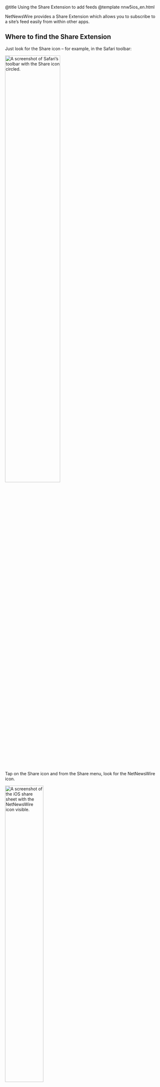 @title Using the Share Extension to add feeds
@template nnw5ios_en.html

NetNewsWire provides a Share Extension which allows you to subscribe to a site’s feed easily from within other apps.


Where to find the Share Extension
---------------------------------

Just look for the Share icon – for example, in the Safari toolbar:

<img src="../../../images/ios-en-safari_share_menu_icon.png"
     alt="A screenshot of Safari’s toolbar with the Share icon circled."
     class="centeredImage"
     style="width: 60%;" />

Tap on the Share icon and from the Share menu, look for the NetNewsWire icon.

<img src="../../../images/ios-en-system_share_menu.png"
     alt="A screenshot of the iOS share sheet with the NetNewsWire icon visible."
     class="centeredImage"
     style="width: 50%;" />
     
<span class="badge-warning-small">Note</span> You may need to scroll across the app list and tap **More** to find it.


Tap on the NetNewsWire icon. In the resulting screen you have the opportunity to rename the feed and choose the folder where it will be saved. If you’ve got more than one account, each is represented as a folder, in addition to any folders within an account.

<img src="../../../images/ios-en-system_share_menu_add.png"
     alt="A screenshot of the add feed dialog in the iOS share sheet."
     class="centeredImage"
     style="width: 50%;" />

When everything is set, tap **Add Feed**.

NetNewsWire will then look at the web page, locate its feed address and add it to your subscription list. The next time you open NetNewsWire, your new feed will be there.



### If the Share Extension isn’t able to locate a feed

Some sites may not have a feed available, or it may not specify the feed address in the commonly-accepted way. In either case, NetNewsWire won’t be able to add the feed automatically.

You may be able to find a link to a feed by checking the site. There, look for a link to an RSS, Atom or JSON feed. If one exists, you can copy the address and [add it to NetNewsWire directly](adding-feeds).

If you can’t find a feed at all, you may consider writing to the web site author or administrator, and request they add one.